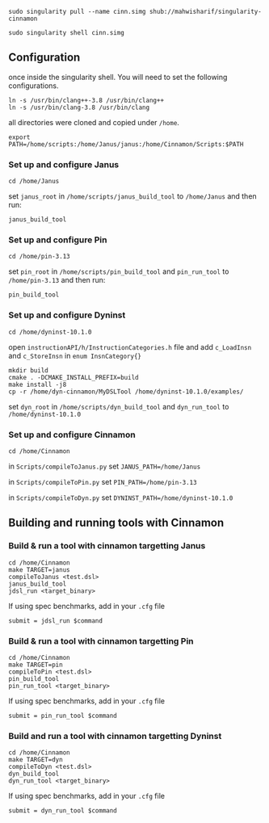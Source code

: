 `sudo singularity pull --name cinn.simg shub://mahwisharif/singularity-cinnamon`

`sudo singularity shell cinn.simg`

## Configuration 

once inside the singularity shell. You will need to set the following configurations. 

```
ln -s /usr/bin/clang++-3.8 /usr/bin/clang++
ln -s /usr/bin/clang-3.8 /usr/bin/clang
```

all directories were cloned and copied under `/home`. 

`export PATH=/home/scripts:/home/Janus/janus:/home/Cinnamon/Scripts:$PATH`

### Set up and configure Janus

`cd /home/Janus`

set `janus_root` in `/home/scripts/janus_build_tool` to `/home/Janus` and then run:

`janus_build_tool`

### Set up and configure Pin

`cd /home/pin-3.13`

set `pin_root` in `/home/scripts/pin_build_tool` and `pin_run_tool` to `/home/pin-3.13` and then run: 

`pin_build_tool`

### Set up and configure Dyninst
`cd /home/dyninst-10.1.0`

open `instructionAPI/h/InstructionCategories.h` file and add `c_LoadInsn` and `c_StoreInsn` in `enum InsnCategory{}`

```
mkdir build
cmake . -DCMAKE_INSTALL_PREFIX=build
make install -j8
cp -r /home/dyn-cinnamon/MyDSLTool /home/dyninst-10.1.0/examples/
```

set `dyn_root` in `/home/scripts/dyn_build_tool` and `dyn_run_tool` to `/home/dyninst-10.1.0`


### Set up and configure Cinnamon

`cd /home/Cinnamon`

in `Scripts/compileToJanus.py` set `JANUS_PATH=/home/Janus`

in `Scripts/compileToPin.py` set `PIN_PATH=/home/pin-3.13`

in `Scripts/compileToDyn.py` set `DYNINST_PATH=/home/dyninst-10.1.0`


## Building and running tools with Cinnamon 

### Build & run a tool with cinnamon targetting Janus
```
cd /home/Cinnamon
make TARGET=janus
compileToJanus <test.dsl>
janus_build_tool
jdsl_run <target_binary>
```

If using spec benchmarks, add in your `.cfg` file

`submit = jdsl_run $command`

### Build & run a tool with cinnamon targetting Pin
```
cd /home/Cinnamon
make TARGET=pin
compileToPin <test.dsl>
pin_build_tool
pin_run_tool <target_binary>
```

If using spec benchmarks, add in your `.cfg` file

`submit = pin_run_tool $command`

### Build and run a tool with cinnamon targetting Dyninst
```
cd /home/Cinnamon
make TARGET=dyn
compileToDyn <test.dsl>
dyn_build_tool
dyn_run_tool <target_binary>
```

If using spec benchmarks, add in your `.cfg` file

`submit = dyn_run_tool $command`
